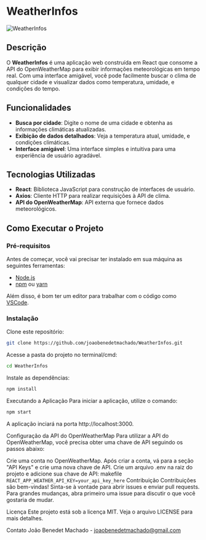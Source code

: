 # WeatherInfos

![WeatherInfos](https://i.imgur.com/1PITBkL.png)

## Descrição

O **WeatherInfos** é uma aplicação web construída em React que consome a API do OpenWeatherMap para exibir informações meteorológicas em tempo real. Com uma interface amigável, você pode facilmente buscar o clima de qualquer cidade e visualizar dados como temperatura, umidade, e condições do tempo.

## Funcionalidades

- **Busca por cidade**: Digite o nome de uma cidade e obtenha as informações climáticas atualizadas.
- **Exibição de dados detalhados**: Veja a temperatura atual, umidade, e condições climáticas.
- **Interface amigável**: Uma interface simples e intuitiva para uma experiência de usuário agradável.

## Tecnologias Utilizadas

- **React**: Biblioteca JavaScript para construção de interfaces de usuário.
- **Axios**: Cliente HTTP para realizar requisições à API de clima.
- **API do OpenWeatherMap**: API externa que fornece dados meteorológicos.

## Como Executar o Projeto

### Pré-requisitos

Antes de começar, você vai precisar ter instalado em sua máquina as seguintes ferramentas:

- [Node.js](https://nodejs.org/en/)
- [npm](https://www.npmjs.com/) ou [yarn](https://yarnpkg.com/)

Além disso, é bom ter um editor para trabalhar com o código como [VSCode](https://code.visualstudio.com/).

### Instalação

Clone este repositório:

```bash
git clone https://github.com/joaobenedetmachado/WeatherInfos.git
```
Acesse a pasta do projeto no terminal/cmd:

```bash
cd WeatherInfos
```
Instale as dependências:

```bash
npm install
```
Executando a Aplicação
Para iniciar a aplicação, utilize o comando:

```bash
npm start
```
A aplicação inciará na porta http://localhost:3000.

Configuração da API do OpenWeatherMap
Para utilizar a API do OpenWeatherMap, você precisa obter uma chave de API seguindo os passos abaixo:

Crie uma conta no OpenWeatherMap.
Após criar a conta, vá para a seção "API Keys" e crie uma nova chave de API.
Crie um arquivo .env na raiz do projeto e adicione sua chave de API:
makefile
```REACT_APP_WEATHER_API_KEY=your_api_key_here```
Contribuição
Contribuições são bem-vindas! Sinta-se à vontade para abrir issues e enviar pull requests. Para grandes mudanças, abra primeiro uma issue para discutir o que você gostaria de mudar.

Licença
Este projeto está sob a licença MIT. Veja o arquivo LICENSE para mais detalhes.

Contato
João Benedet Machado - joaobenedetmachado@gmail.com
